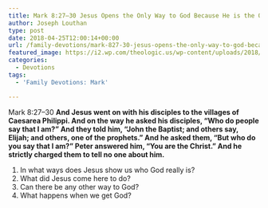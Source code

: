 ```yaml
---
title: Mark 8:27–30 Jesus Opens the Only Way to God Because He is the Only Way to God
author: Joseph Louthan
type: post
date: 2018-04-25T12:00:14+00:00
url: /family-devotions/mark-827-30-jesus-opens-the-only-way-to-god-because-he-is-the-only-way/
featured_image: https://i2.wp.com/theologic.us/wp-content/uploads/2018/04/Peters-Confession-at-Caesarea-Philippi.jpg?resize=825%2C510
categories:
  - Devotions
tags:
  - 'Family Devotions: Mark'

---
```

Mark 8:27–30 **And Jesus went on with his disciples to the villages of Caesarea Philippi. And on the way he asked his disciples, “Who do people say that I am?” And they told him, “John the Baptist; and others say, Elijah; and others, one of the prophets.” And he asked them, “But who do you say that I am?” Peter answered him, “You are the Christ.” And he strictly charged them to tell no one about him.**

  1. In what ways does Jesus show us who God really is?
  2. What did Jesus come here to do?
  3. Can there be any other way to God?
  4. What happens when we get God?

&nbsp;